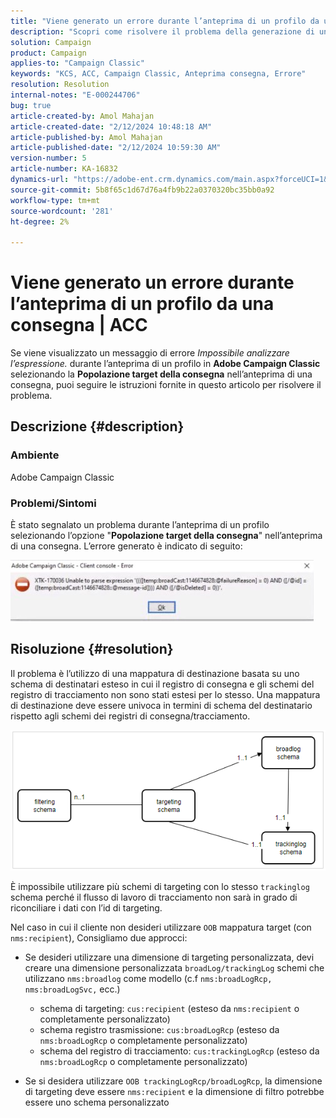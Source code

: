 ```yaml
---
title: "Viene generato un errore durante l’anteprima di un profilo da una consegna | ACC"
description: "Scopri come risolvere il problema della generazione di un errore durante l’anteprima di un profilo in Adobe Campaign Classic."
solution: Campaign
product: Campaign
applies-to: "Campaign Classic"
keywords: "KCS, ACC, Campaign Classic, Anteprima consegna, Errore"
resolution: Resolution
internal-notes: "E-000244706"
bug: true
article-created-by: Amol Mahajan
article-created-date: "2/12/2024 10:48:18 AM"
article-published-by: Amol Mahajan
article-published-date: "2/12/2024 10:59:30 AM"
version-number: 5
article-number: KA-16832
dynamics-url: "https://adobe-ent.crm.dynamics.com/main.aspx?forceUCI=1&pagetype=entityrecord&etn=knowledgearticle&id=75da0239-94c9-ee11-9079-6045bd006b4b"
source-git-commit: 5b8f65c1d67d76a4fb9b22a0370320bc35bb0a92
workflow-type: tm+mt
source-wordcount: '281'
ht-degree: 2%

---
```


# Viene generato un errore durante l’anteprima di un profilo da una consegna | ACC


Se viene visualizzato un messaggio di errore *Impossibile analizzare l’espressione.* durante l’anteprima di un profilo in <b>Adobe Campaign Classic</b> selezionando la <b>Popolazione target della consegna</b> nell’anteprima di una consegna, puoi seguire le istruzioni fornite in questo articolo per risolvere il problema.

## Descrizione {#description}


### <b>Ambiente</b>

Adobe Campaign Classic



### <b>Problemi/Sintomi</b>

È stato segnalato un problema durante l’anteprima di un profilo selezionando l’opzione &quot;<b>Popolazione target della consegna</b>&quot; nell’anteprima di una consegna. L’errore generato è indicato di seguito:

![](assets/___82da0239-94c9-ee11-9079-6045bd006b4b___.jpeg)




## Risoluzione {#resolution}


Il problema è l’utilizzo di una mappatura di destinazione basata su uno schema di destinatari esteso in cui il registro di consegna e gli schemi del registro di tracciamento non sono stati estesi per lo stesso. Una mappatura di destinazione deve essere univoca in termini di schema del destinatario rispetto agli schemi dei registri di consegna/tracciamento.

![](assets/3ec555a6-30d1-ec11-a7b5-0022480a8d10.png)

È impossibile utilizzare più schemi di targeting con lo stesso `trackinglog` schema perché il flusso di lavoro di tracciamento non sarà in grado di riconciliare i dati con l’id di targeting.

Nel caso in cui il cliente non desideri utilizzare `OOB` mappatura target (con `nms:recipient`), Consigliamo due approcci:

- Se desideri utilizzare una dimensione di targeting personalizzata, devi creare una dimensione personalizzata `broadLog/trackingLog` schemi che utilizzano `nms:broadlog` come modello (c.f `nms:broadLogRcp, nms:broadLogSvc,` ecc.)

   - schema di targeting: `cus:recipient` (esteso da `nms:recipient` o completamente personalizzato)
   - schema registro trasmissione: `cus:broadLogRcp` (esteso da `nms:broadLogRcp` o completamente personalizzato)
   - schema del registro di tracciamento: `cus:trackingLogRcp` (esteso da `nms:broadLogRcp` o completamente personalizzato)
- Se si desidera utilizzare `OOB trackingLogRcp/broadLogRcp`, la dimensione di targeting deve essere `nms:recipient` e la dimensione di filtro potrebbe essere uno schema personalizzato



